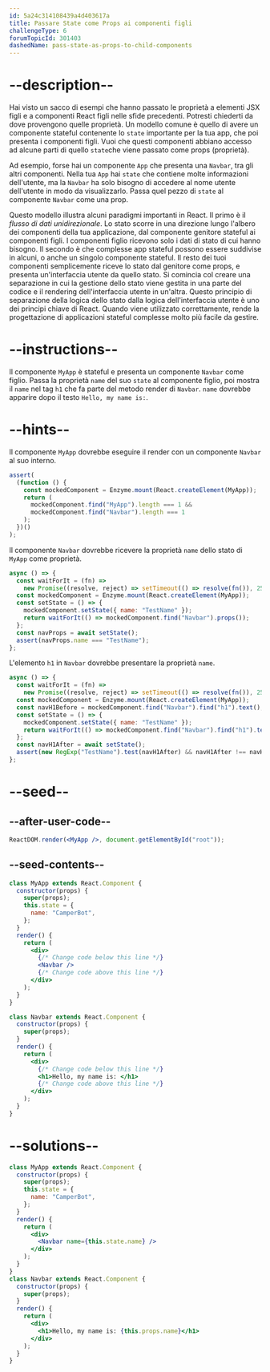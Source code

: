 ```yaml
---
id: 5a24c314108439a4d403617a
title: Passare State come Props ai componenti figli
challengeType: 6
forumTopicId: 301403
dashedName: pass-state-as-props-to-child-components
---
```


# --description--

Hai visto un sacco di esempi che hanno passato le proprietà a elementi JSX figli e a componenti React figli nelle sfide precedenti. Potresti chiederti da dove provengono quelle proprietà. Un modello comune è quello di avere un componente stateful contenente lo `state` importante per la tua app, che poi presenta i componenti figli. Vuoi che questi componenti abbiano accesso ad alcune parti di quello `state`che viene passato come props (proprietà).

Ad esempio, forse hai un componente `App` che presenta una `Navbar`, tra gli altri componenti. Nella tua `App` hai `state` che contiene molte informazioni dell'utente, ma la `Navbar` ha solo bisogno di accedere al nome utente dell'utente in modo da visualizzarlo. Passa quel pezzo di `state` al componente `Navbar` come una prop.

Questo modello illustra alcuni paradigmi importanti in React. Il primo è il _flusso di dati unidirezionale_. Lo stato scorre in una direzione lungo l'albero dei componenti della tua applicazione, dal componente genitore stateful ai componenti figli. I componenti figlio ricevono solo i dati di stato di cui hanno bisogno. Il secondo è che complesse app stateful possono essere suddivise in alcuni, o anche un singolo componente stateful. Il resto dei tuoi componenti semplicemente riceve lo stato dal genitore come props, e presenta un'interfaccia utente da quello stato. Si comincia col creare una separazione in cui la gestione dello stato viene gestita in una parte del codice e il rendering dell'interfaccia utente in un'altra. Questo principio di separazione della logica dello stato dalla logica dell'interfaccia utente è uno dei principi chiave di React. Quando viene utilizzato correttamente, rende la progettazione di applicazioni stateful complesse molto più facile da gestire.

# --instructions--

Il componente `MyApp` è stateful e presenta un componente `Navbar` come figlio. Passa la proprietà `name` del suo `state` al componente figlio, poi mostra il `name` nel tag `h1` che fa parte del metodo render di `Navbar`. `name` dovrebbe apparire dopo il testo `Hello, my name is:`.

# --hints--

Il componente `MyApp` dovrebbe eseguire il render con un componente `Navbar` al suo interno.

```js
assert(
  (function () {
    const mockedComponent = Enzyme.mount(React.createElement(MyApp));
    return (
      mockedComponent.find("MyApp").length === 1 &&
      mockedComponent.find("Navbar").length === 1
    );
  })()
);
```

Il componente `Navbar` dovrebbe ricevere la proprietà `name` dello stato di `MyApp` come proprietà.

```js
async () => {
  const waitForIt = (fn) =>
    new Promise((resolve, reject) => setTimeout(() => resolve(fn()), 250));
  const mockedComponent = Enzyme.mount(React.createElement(MyApp));
  const setState = () => {
    mockedComponent.setState({ name: "TestName" });
    return waitForIt(() => mockedComponent.find("Navbar").props());
  };
  const navProps = await setState();
  assert(navProps.name === "TestName");
};
```

L'elemento `h1` in `Navbar` dovrebbe presentare la proprietà `name`.

```js
async () => {
  const waitForIt = (fn) =>
    new Promise((resolve, reject) => setTimeout(() => resolve(fn()), 250));
  const mockedComponent = Enzyme.mount(React.createElement(MyApp));
  const navH1Before = mockedComponent.find("Navbar").find("h1").text();
  const setState = () => {
    mockedComponent.setState({ name: "TestName" });
    return waitForIt(() => mockedComponent.find("Navbar").find("h1").text());
  };
  const navH1After = await setState();
  assert(new RegExp("TestName").test(navH1After) && navH1After !== navH1Before);
};
```

# --seed--

## --after-user-code--

```jsx
ReactDOM.render(<MyApp />, document.getElementById("root"));
```

## --seed-contents--

```jsx
class MyApp extends React.Component {
  constructor(props) {
    super(props);
    this.state = {
      name: "CamperBot",
    };
  }
  render() {
    return (
      <div>
        {/* Change code below this line */}
        <Navbar />
        {/* Change code above this line */}
      </div>
    );
  }
}

class Navbar extends React.Component {
  constructor(props) {
    super(props);
  }
  render() {
    return (
      <div>
        {/* Change code below this line */}
        <h1>Hello, my name is: </h1>
        {/* Change code above this line */}
      </div>
    );
  }
}
```

# --solutions--

```jsx
class MyApp extends React.Component {
  constructor(props) {
    super(props);
    this.state = {
      name: "CamperBot",
    };
  }
  render() {
    return (
      <div>
        <Navbar name={this.state.name} />
      </div>
    );
  }
}
class Navbar extends React.Component {
  constructor(props) {
    super(props);
  }
  render() {
    return (
      <div>
        <h1>Hello, my name is: {this.props.name}</h1>
      </div>
    );
  }
}
```
